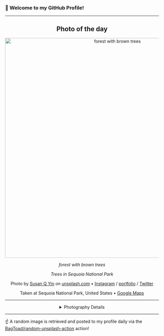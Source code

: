 ### 👋 Welcome to my GitHub Profile!

----
<div align="center">

## Photo of the day
  
  <a href="https://unsplash.com/photos/forest-with-brown-trees-_Mu6-0cwyEU"><img width="720" src="https://images.unsplash.com/photo-1461397821064-32d6b3c91b9f?crop=entropy&cs=tinysrgb&fit=max&fm=jpg&ixid=M3w1OTQ0OTd8MHwxfHJhbmRvbXx8fHx8fHx8fDE3MTg3NzcyODV8&ixlib=rb-4.0.3&q=80&w=1080" alt="forest with brown trees"></a>
  
  <em>forest with brown trees</em>
  
  <em>Trees in Sequoia National Park</em>

  Photo by [Susan Q Yin](https://www.syinq.fyi/) on [unsplash.com](https://unsplash.com/) • [Instagram](https://instagram.com/syinq) / [portfolio](https://www.syinq.fyi/) / [Twitter](https://twitter.com/franklymiaoxiao)
  
  Taken at Sequoia National Park, United States • [Google Maps](https://www.google.com/maps/search/?api=1&query=36.4863668,-118.5657516)
  
  ---
  
<details>
<summary>Photography Details</summary>
  
| Parameter     | Value |
| ------------- | ----- |
| Camera Model  | DMC-GX7 |
| Exposure Time | 1/1600 |
| Aperture      | 4.1 |
| Focal Length  | 20.0 |
| ISO           | 200 |
| Location      | Sequoia National Park, United States (United States) |
| Coordinates   | Latitude 36.4863668, Longitude -118.5657516 |

</details>

</div>

----

☝️ A random image is retrieved and posted to my profile daily via the [BagToad/random-unsplash-action](https://github.com/BagToad/random-unsplash-action) action!
